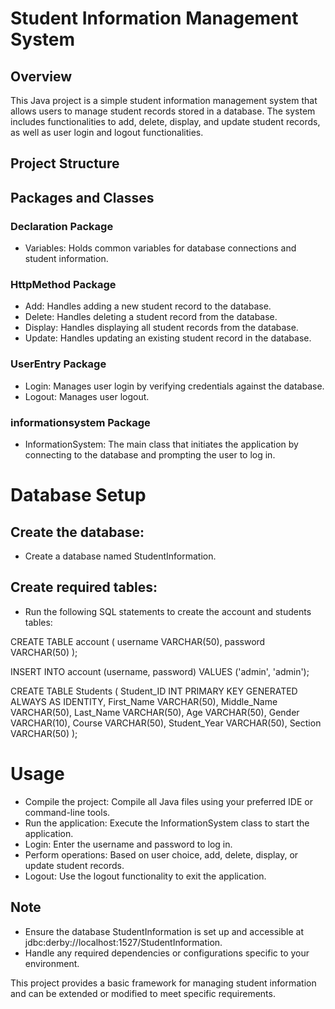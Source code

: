 # Student Information Management System

## Overview
This Java project is a simple student information management system that allows users to manage student records stored in a database. The system includes functionalities to add, delete, display, and update student records, as well as user login and logout functionalities.

## Project Structure
## Packages and Classes
### Declaration Package
- Variables: Holds common variables for database connections and student information.

### HttpMethod Package
- Add: Handles adding a new student record to the database.
- Delete: Handles deleting a student record from the database.
- Display: Handles displaying all student records from the database.
- Update: Handles updating an existing student record in the database.

### UserEntry Package
- Login: Manages user login by verifying credentials against the database.
- Logout: Manages user logout.

### informationsystem Package
- InformationSystem: The main class that initiates the application by connecting to the database and prompting the user to log in.

# Database Setup

## Create the database:
- Create a database named StudentInformation.
## Create required tables:
- Run the following SQL statements to create the account and students tables:

CREATE TABLE account (
    username VARCHAR(50),
    password VARCHAR(50)
);

INSERT INTO account (username, password) VALUES ('admin', 'admin');

CREATE TABLE Students (
    Student_ID INT PRIMARY KEY GENERATED ALWAYS AS IDENTITY,
    First_Name VARCHAR(50),
    Middle_Name VARCHAR(50),
    Last_Name VARCHAR(50),
    Age VARCHAR(50),
    Gender VARCHAR(10),
    Course VARCHAR(50),
    Student_Year VARCHAR(50),
    Section VARCHAR(50)
);

# Usage
- Compile the project: Compile all Java files using your preferred IDE or command-line tools.
- Run the application: Execute the InformationSystem class to start the application.
- Login: Enter the username and password to log in.
- Perform operations: Based on user choice, add, delete, display, or update student records.
- Logout: Use the logout functionality to exit the application.

## Note
- Ensure the database StudentInformation is set up and accessible at jdbc:derby://localhost:1527/StudentInformation.
- Handle any required dependencies or configurations specific to your environment.

This project provides a basic framework for managing student information and can be extended or modified to meet specific requirements.